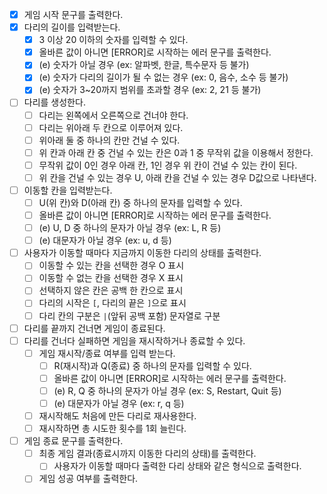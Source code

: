 - [x] 게임 시작 문구를 출력한다.
- [x] 다리의 길이를 입력받는다.
  - [x] 3 이상 20 이하의 숫자를 입력할 수 있다.
  - [x] 올바른 값이 아니면 [ERROR]로 시작하는 에러 문구를 출력한다.
  - [x] (e) 숫자가 아닐 경우 (ex: 알파벳, 한글, 특수문자 등 불가)
  - [x] (e) 숫자가 다리의 길이가 될 수 없는 경우 (ex: 0, 음수, 소수 등 불가)
  - [x] (e) 숫자가 3~20까지 범위를 초과할 경우 (ex: 2, 21 등 불가)
- [ ] 다리를 생성한다.
  - [ ] 다리는 왼쪽에서 오른쪽으로 건너야 한다.
  - [ ] 다리는 위아래 두 칸으로 이루어져 있다.
  - [ ] 위아래 둘 중 하나의 칸만 건널 수 있다.
  - [ ] 위 칸과 아래 칸 중 건널 수 있는 칸은 0과 1 중 무작위 값을 이용해서 정한다.
  - [ ] 무작위 값이 0인 경우 아래 칸, 1인 경우 위 칸이 건널 수 있는 칸이 된다.
  - [ ] 위 칸을 건널 수 있는 경우 U, 아래 칸을 건널 수 있는 경우 D값으로 나타낸다.
- [ ] 이동할 칸을 입력받는다.
  - [ ] U(위 칸)와 D(아래 칸) 중 하나의 문자를 입력할 수 있다.
  - [ ] 올바른 값이 아니면 [ERROR]로 시작하는 에러 문구를 출력한다.
  - [ ] (e) U, D 중 하나의 문자가 아닐 경우 (ex: L, R 등)
  - [ ] (e) 대문자가 아닐 경우 (ex: u, d 등)
- [ ] 사용자가 이동할 때마다 지금까지 이동한 다리의 상태를 출력한다.
  - [ ] 이동할 수 있는 칸을 선택한 경우 O 표시
  - [ ] 이동할 수 없는 칸을 선택한 경우 X 표시
  - [ ] 선택하지 않은 칸은 공백 한 칸으로 표시
  - [ ] 다리의 시작은 `[`, 다리의 끝은 `]`으로 표시
  - [ ] 다리 칸의 구분은 `|`(앞뒤 공백 포함) 문자열로 구분
- [ ] 다리를 끝까지 건너면 게임이 종료된다.
- [ ] 다리를 건너다 실패하면 게임을 재시작하거나 종료할 수 있다.
  - [ ] 게임 재시작/종료 여부를 입력 받는다.
    - [ ] R(재시작)과 Q(종료) 중 하나의 문자를 입력할 수 있다.
    - [ ] 올바른 값이 아니면 [ERROR]로 시작하는 에러 문구를 출력한다.
    - [ ] (e) R, Q 중 하나의 문자가 아닐 경우 (ex: S, Restart, Quit 등)
    - [ ] (e) 대문자가 아닐 경우 (ex: r, q 등)
  - [ ] 재시작해도 처음에 만든 다리로 재사용한다.
  - [ ] 재시작하면 총 시도한 횟수를 1회 늘린다.
- [ ] 게임 종료 문구를 출력한다.
  - [ ] 최종 게임 결과(종료시까지 이동한 다리의 상태)를 출력한다.
    - [ ] 사용자가 이동할 때마다 출력한 다리 상태와 같은 형식으로 출력한다.
  - [ ] 게임 성공 여부를 출력한다.
